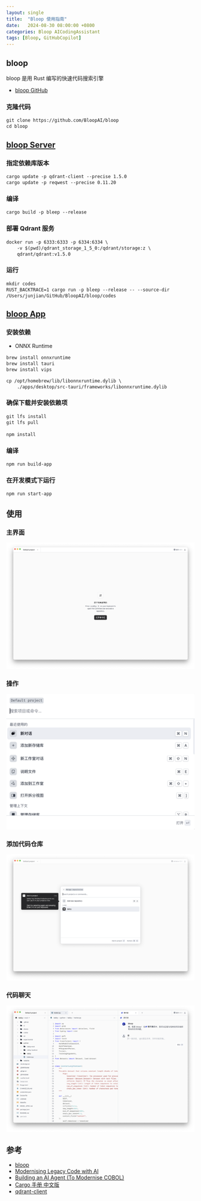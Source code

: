 ```yaml
---
layout: single
title:  "Bloop 使用指南"
date:   2024-08-30 08:00:00 +0800
categories: Bloop AICodingAssistant
tags: [Bloop, GitHubCopilot]
---
```


## bloop
bloop 是用 Rust 编写的快速代码搜索引擎

- [bloop GitHub](https://github.com/BloopAI/bloop)

### 克隆代码
```shell
git clone https://github.com/BloopAI/bloop
cd bloop
```


## [bloop Server](https://github.com/BloopAI/bloop/blob/oss/server/README.md)
### 指定依赖库版本
```shell
cargo update -p qdrant-client --precise 1.5.0
cargo update -p reqwest --precise 0.11.20
```

### 编译
```shell
cargo build -p bleep --release
```

### 部署 Qdrant 服务
```shell
docker run -p 6333:6333 -p 6334:6334 \
    -v $(pwd)/qdrant_storage_1_5_0:/qdrant/storage:z \
    qdrant/qdrant:v1.5.0
```

### 运行
```shell
mkdir codes
RUST_BACKTRACE=1 cargo run -p bleep --release -- --source-dir /Users/junjian/GitHub/BloopAI/bloop/codes
```


## [bloop App](https://github.com/BloopAI/bloop/blob/oss/apps/desktop/README.md)
### 安装依赖
- ONNX Runtime
```shell
brew install onnxruntime
brew install tauri
brew install vips
```

```shell
cp /opt/homebrew/lib/libonnxruntime.dylib \
    ./apps/desktop/src-tauri/frameworks/libonnxruntime.dylib
```

### 确保下载并安装依赖项
```shell
git lfs install
git lfs pull

npm install
```

### 编译
```shell
npm run build-app
```

### 在开发模式下运行
```shell
npm run start-app
```


## 使用

### 主界面
![](/images/2024/bloop/home.png)

### 操作
![](/images/2024/bloop/actions.png)

### 添加代码仓库
![](/images/2024/bloop/add-new-repository.png)

### 代码聊天
![](/images/2024/bloop/conversation.png)


## 参考
- [bloop](https://bloop.ai)
- [Modernising Legacy Code with AI](https://bloop.ai/blog/modernising-legacy-code)
- [Building an AI Agent (To Modernise COBOL)](https://bloop.ai/blog/building-an-ai-agent)
- [Cargo 手册 中文版](https://rustwiki.org/zh-CN/cargo/)
- [qdrant-client](https://github.com/qdrant/qdrant-client)
